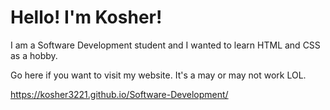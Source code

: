 # Hello! I'm Kosher!

I am a Software Development student and I wanted to learn HTML and CSS as a hobby.

Go here if you want to visit my website.
It's a may or may not work LOL.

https://kosher3221.github.io/Software-Development/
